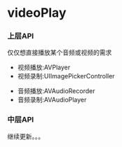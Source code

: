 # videoPlay
### 上层API
仅仅想直接播放某个音频或视频的需求
* 视频播放:AVPlayer
*  视频录制:UIImagePickerController
- 音频播放:AVAudioRecorder
- 音频录制:AVAudioPlayer
### 中层API
继续更新。。。
